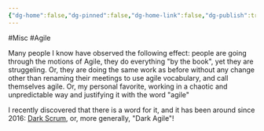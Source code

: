 ```yaml
---
{"dg-home":false,"dg-pinned":false,"dg-home-link":false,"dg-publish":true,"tags":["dgblip"],"created-date":"2019-09-24T00:00:00","disabled rules":["yaml-title","yaml-title-alias","file-name-heading"],"title":"philipp @ 2019-09-24","dg-permalink":"2019/09/24/dark-scrum/","updated-date":"2025-04-30T22:27:35","dg-path":"blips/2019-09-24-dark-scrum.md","permalink":"/2019/09/24/dark-scrum/","dgPassFrontmatter":true}
---
```



#Misc #Agile

Many people I know have observed the following effect: people are going through the motions of Agile, they do everything "by the book", yet they are struggeling. Or, they are doing the same work as before without any change other than renaming their meetings to use agile vocabulary, and call themselves agile. Or, my personal favorite, working in a chaotic and unpredictable way and justifying it with the word "agile"

I recently discovered that there is a word for it, and it has been around since 2016: [Dark Scrum](https://ronjeffries.com/articles/016-09ff/defense/), or, more generally, "Dark Agile"!



